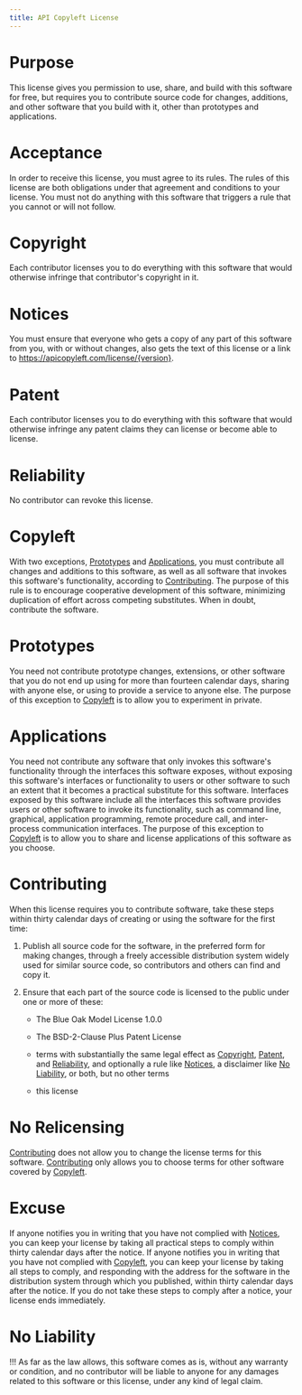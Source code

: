 ```yaml
---
title: API Copyleft License
---
```


# Purpose

This license gives you permission to use, share, and build with this software for free, but requires you to contribute source code for changes, additions, and other software that you build with it, other than prototypes and applications.

# Acceptance

In order to receive this license, you must agree to its rules.  The rules of this license are both obligations under that agreement and conditions to your license.  You must not do anything with this software that triggers a rule that you cannot or will not follow.

# Copyright

Each contributor licenses you to do everything with this software that would otherwise infringe that contributor's copyright in it.

# Notices

You must ensure that everyone who gets a copy of any part of this software from you, with or without changes, also gets the text of this license or a link to https://apicopyleft.com/license/{version}.

# Patent

Each contributor licenses you to do everything with this software that would otherwise infringe any patent claims they can license or become able to license.

# Reliability

No contributor can revoke this license.

# Copyleft

With two exceptions, [Prototypes](#prototypes) and [Applications](#applications), you must contribute all changes and additions to this software, as well as all software that invokes this software's functionality, according to [Contributing](#contributing).  The purpose of this rule is to encourage cooperative development of this software, minimizing duplication of effort across competing substitutes.  When in doubt, contribute the software.

# Prototypes

You need not contribute prototype changes, extensions, or other software that you do not end up using for more than fourteen calendar days, sharing with anyone else, or using to provide a service to anyone else.  The purpose of this exception to [Copyleft](#copyleft) is to allow you to experiment in private.

# Applications

You need not contribute any software that only invokes this software's functionality through the interfaces this software exposes, without exposing this software's interfaces or functionality to users or other software to such an extent that it becomes a practical substitute for this software.  Interfaces exposed by this software include all the interfaces this software provides users or other software to invoke its functionality, such as command line, graphical, application programming, remote procedure call, and inter-process communication interfaces.  The purpose of this exception to [Copyleft](#copyleft) is to allow you to share and license applications of this software as you choose.

# Contributing

When this license requires you to contribute software, take these steps within thirty calendar days of creating or using the software for the first time:

1.  Publish all source code for the software, in the preferred form for making changes, through a freely accessible distribution system widely used for similar source code, so contributors and others can find and copy it.

2.  Ensure that each part of the source code is licensed to the public under one or more of these:

    - The Blue Oak Model License 1.0.0

    - The BSD-2-Clause Plus Patent License

    - terms with substantially the same legal effect as [Copyright](#copyright), [Patent](#patent), and [Reliability](#reliability), and optionally a rule like [Notices](#notices), a disclaimer like [No Liability](#no-liability), or both, but no other terms

    - this license

# No Relicensing

[Contributing](#contributing) does not allow you to change the license terms for this software.  [Contributing](#contributing) only allows you to choose terms for other software covered by [Copyleft](#copyleft).

# Excuse

If anyone notifies you in writing that you have not complied with [Notices](#notices), you can keep your license by taking all practical steps to comply within thirty calendar days after the notice.  If anyone notifies you in writing that you have not complied with [Copyleft](#copyleft), you can keep your license by taking all steps to comply, and responding with the address for the software in the distribution system through which you published, within thirty calendar days after the notice.  If you do not take these steps to comply after a notice, your license ends immediately.

# No Liability

!!! As far as the law allows, this software comes as is, without any warranty or condition, and no contributor will be liable to anyone for any damages related to this software or this license, under any kind of legal claim.
